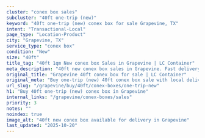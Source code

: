 ```yaml
---
cluster: "conex box sales"
subcluster: "40ft one-trip (new)"
keyword: "40ft one-trip (new) conex box for sale Grapevine, TX"
intent: "Transactional-Local"
page_type: "Location-Product"
city: "Grapevine, TX"
service_type: "conex box"
condition: "New"
size: "40ft"
title_tag: "40ft 1qm New conex box Sales in Grapevine | LC Container"
meta_description: "40ft new conex box sales in Grapevine. Fast delivery, competitive pricing. Serving conex boxes area. Quote ID: USC. Call (214) 524-4168 for your free quote today."
original_title: "Grapevine 40ft conex box for sale | LC Container"
original_meta: "Buy one-trip (new) 40ft conex box sale with local delivery in Grapevine, TX. LC Container — local Since 2003. Request a fast quote today."
url_slug: "/grapevine/buy/40ft/conex-boxes/one-trip-new"
h1: "Buy 40ft one-trip (new) conex box in Grapevine"
internal_links: "/grapevine/conex-boxes/sales"
priority: 3
notes: ""
noindex: true
image_alt: "40ft new conex box available for delivery in Grapevine"
last_updated: "2025-10-20"
---
```


<!-- TODO: Add unique city/inventory copy, images, and internal links here. -->
